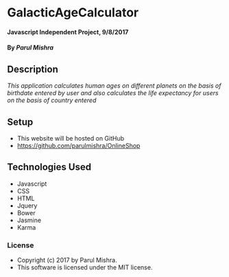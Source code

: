 # GalacticAgeCalculator

#### Javascript Independent Project, 9/8/2017

#### By _Parul Mishra_

## Description

_This application calculates human ages on different planets on the basis of birthdate entered by user and also calculates the life expectancy for users on the basis of country entered_



## Setup

* This website will be hosted on GitHub
* https://github.com/parulmishra/OnlineShop

## Technologies Used

* Javascript
* CSS
* HTML
* Jquery
* Bower
* Jasmine
* Karma

### License

* Copyright (c) 2017 by Parul Mishra.
* This software is licensed under the MIT license.
